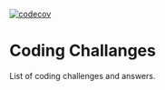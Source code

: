 [![codecov](https://codecov.io/github/agunginsani/coding-challanges/branch/main/graph/badge.svg?token=UE6GGVZDDL)](https://codecov.io/github/agunginsani/coding-challanges)

# Coding Challanges

List of coding challenges and answers.
